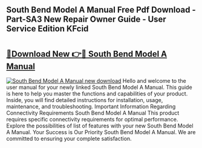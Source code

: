 ## South Bend Model A Manual Free Pdf Download - Part-SA3 New Repair Owner Guide - User Service Edition KFcid

# <h2><a href="http://bc79441.oget.top/?id=South+Bend+Model+A+Manual">🔗Download New 👉🔴 South Bend Model A Manual</a></h2>

[![South Bend Model A Manual new download](https://i.imgur.com/5g1atiW.png)](http://bc79441.oget.top/?id=South+Bend+Model+A+Manual)
Hello and welcome to the user manual for your newly linked South Bend Model A Manual. This guide is here to help you master the functions and capabilities of your product. Inside, you will find detailed instructions for installation, usage, maintenance, and troubleshooting. Important Information Regarding Connectivity Requirements South Bend Model A Manual This product requires specific connectivity requirements for optimal performance. Explore the possibilities of list of features with your new South Bend Model A Manual. Your Success is Our Priority South Bend Model A Manual. We are committed to ensuring your complete satisfaction.
